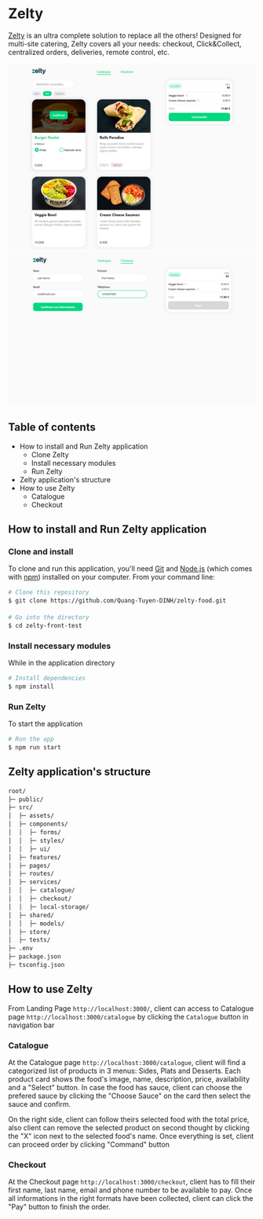 # Zelty
[Zelty](https://food-dinh.vercel.app/) is an ultra complete solution to replace all the others!
Designed for multi-site catering, Zelty covers all your needs: checkout, Click&Collect, centralized orders, deliveries, remote control, etc.

![Screenshot](./src/assets/demo/catalogue.jpg)
![Screenshot](./src/assets/demo/checkout.jpg)

## Table of contents
* How to install and Run Zelty application
    * Clone Zelty
    * Install necessary modules
    * Run Zelty
* Zelty application's structure
* How to use Zelty
    * Catalogue
    * Checkout


## How to install and Run Zelty application
### Clone and install
To clone and run this application, you'll need [Git](https://git-scm.com) and [Node.js](https://nodejs.org/en/download/) (which comes with [npm](http://npmjs.com)) installed on your computer. From your command line:

```bash
# Clone this repository
$ git clone https://github.com/Quang-Tuyen-DINH/zelty-food.git

# Go into the directory
$ cd zelty-front-test
```

### Install necessary modules
While in the application directory

```bash
# Install dependencies
$ npm install
```

### Run Zelty
To start the application

```bash
# Run the app
$ npm run start
```

## Zelty application's structure
```bash
root/
├─ public/
├─ src/
│  ├─ assets/
│  ├─ components/
│  │  ├─ forms/
│  │  ├─ styles/
│  │  ├─ ui/
│  ├─ features/
│  ├─ pages/
│  ├─ routes/
│  ├─ services/
│  │  ├─ catalogue/
│  │  ├─ checkout/
│  │  ├─ local-storage/
│  ├─ shared/
│  │  ├─ models/
│  ├─ store/
│  ├─ tests/
├─ .env
├─ package.json
├─ tsconfig.json
```

## How to use Zelty
From Landing Page `http://localhost:3000/`, client can access to Catalogue page `http://localhost:3000/catalogue` by clicking the `Catalogue` button in navigation bar

### Catalogue
At the Catalogue page `http://localhost:3000/catalogue`, client will find a categorized list of products in 3 menus: Sides, Plats and Desserts. Each product card shows the food's image, name, description, price, availability and a "Select" button. In case the food has sauce, client can choose the prefered sauce by clicking the "Choose Sauce" on the card then select the sauce and confirm.

On the right side, client can follow theirs selected food with the total price, also client can remove the selected product on second thought by clicking the "X" icon next to the selected food's name. Once everything is set, client can proceed order by clicking "Command" button

### Checkout
At the Checkout page `http://localhost:3000/checkout`, client has to fill their first name, last name, email and phone number to be available to pay. Once all informations in the right formats have been collected, client can click the "Pay" button to finish the order.
